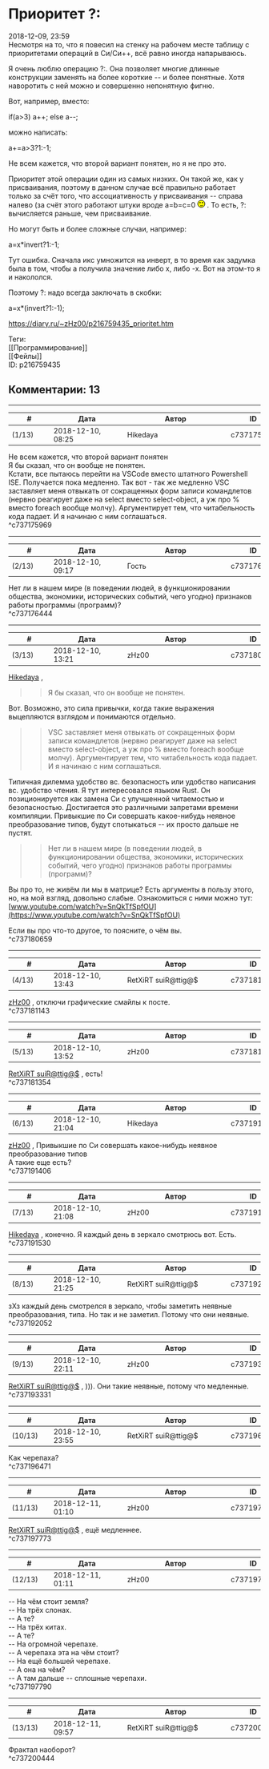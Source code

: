 Приоритет ?:
============

  
2018-12-09, 23:59  
 Несмотря на то, что я повесил на стенку на рабочем месте таблицу с приоритетами операций в Си/Си++, всё равно иногда напарываюсь.   
   
 Я очень люблю операцию ?:. Она позволяет многие длинные конструкции заменять на более короткие -- и более понятные. Хотя наворотить с ней можно и совершенно непонятную фигню.   
   
 Вот, например, вместо:   
   
 if(a>3) a++; else a--;   
   
 можно написать:   
   
 a+=a>3?1:-1;   
   
 Не всем кажется, что второй вариант понятен, но я не про это.   
   
 Приоритет этой операции один из самых низких. Он такой же, как у присваивания, поэтому в данном случае всё правильно работает только за счёт того, что ассоциативность у присваивания -- справа налево (за счёт этого работают штуки вроде a=b=c=0 ![;)](pics/1136.gif) . То есть, ?: вычисляется раньше, чем присваивание.   
   
 Но могут быть и более сложные случаи, например:   
   
 a=x\*invert?1:-1;   
   
 Тут ошибка. Сначала икс умножится на инверт, в то время как задумка была в том, чтобы a получила значение либо x, либо -x. Вот на этом-то я и накололся.   
   
 Поэтому ?: надо всегда заключать в скобки:   
   
 a=x\*(invert?1:-1);   
  
<https://diary.ru/~zHz00/p216759435_prioritet.htm>  
  
Теги:  
[[Программирование]]  
[[Фейлы]]  
ID: p216759435  


Комментарии: 13
---------------

  


---



|         #         |              Дата              |                     Автор                     |           ID           |
| --- | --- | --- | --- |
| (1/13) | 2018-12-10, 08:25 | Hikedaya | c737175969 |

  
  Не всем кажется, что второй вариант понятен    
 Я бы сказал, что он вообще не понятен.   
 Кстати, все пытаюсь перейти на VSCode вместо штатного Powershell ISE. Получается пока медленно. Так вот - так же медленно VSC заставляет меня отвыкать от сокращенных форм записи командлетов (нервно реагирует даже на select вместо select-object, а уж про % вместо foreach вообще молчу). Аргументирует тем, что читабельность кода падает. И я начинаю с ним соглашаться.   
 ^c737175969

---



|         #         |              Дата              |                     Автор                     |           ID           |
| --- | --- | --- | --- |
| (2/13) | 2018-12-10, 09:17 | Гость | c737176444 |

  
 Нет ли в нашем мире (в поведении людей, в функционировании общества, экономики, исторических событий, чего угодно) признаков работы программы (программ)?   
 ^c737176444

---



|         #         |              Дата              |                     Автор                     |           ID           |
| --- | --- | --- | --- |
| (3/13) | 2018-12-10, 13:21 | zHz00 | c737180659 |

  
  [Hikedaya](http://hikedaya.diary.ru "Записная книжка")  ,   
 >>Я бы сказал, что он вообще не понятен.   
   
 Вот. Возможно, это сила привычки, когда такие выражения выцепляются взглядом и понимаются отдельно.   
   
 >>VSC заставляет меня отвыкать от сокращенных форм записи командлетов (нервно реагирует даже на select вместо select-object, а уж про % вместо foreach вообще молчу). Аргументирует тем, что читабельность кода падает. И я начинаю с ним соглашаться.   
   
 Типичная дилемма удобство вс. безопасность или удобство написания вс. удобство чтения. Я тут интересовался языком Rust. Он позиционируется как замена Си с улучшенной читаемостью и безопасностью. Достигается это различными запретами времени компиляции. Привыкшие по Си совершать какое-нибудь неявное преобразование типов, будут спотыкаться -- их просто дальше не пустят.   
   
 >>Нет ли в нашем мире (в поведении людей, в функционировании общества, экономики, исторических событий, чего угодно) признаков работы программы (программ)?   
   
 Вы про то, не живём ли мы в матрице? Есть аргументы в пользу этого, но, на мой взгляд, довольно слабые. Ознакомиться с ними можно тут:   
  [www.youtube.com/watch?v=SnQkTfSpfOU](https://www.youtube.com/watch?v=SnQkTfSpfOU)    
   
 Если вы про что-то другое, то поясните, о чём вы.   
 ^c737180659

---



|         #         |              Дата              |                     Автор                     |           ID           |
| --- | --- | --- | --- |
| (4/13) | 2018-12-10, 13:43 | RetXiRT suiR@ttig@$ | c737181143 |

  
   [zHz00](https://zHz00.diary.ru "Untitled")  , отключи графические смайлы к посте.    
 ^c737181143

---



|         #         |              Дата              |                     Автор                     |           ID           |
| --- | --- | --- | --- |
| (5/13) | 2018-12-10, 13:52 | zHz00 | c737181354 |

  
  [RetXiRT suiR@ttig@$](http://Hellspawn.diary.ru "Горчичник")  , есть!   
 ^c737181354

---



|         #         |              Дата              |                     Автор                     |           ID           |
| --- | --- | --- | --- |
| (6/13) | 2018-12-10, 21:04 | Hikedaya | c737191406 |

  
  [zHz00](https://zHz00.diary.ru "Untitled")  ,  Привыкшие по Си совершать какое-нибудь неявное преобразование типов    
 А такие еще есть?   
 ^c737191406

---



|         #         |              Дата              |                     Автор                     |           ID           |
| --- | --- | --- | --- |
| (7/13) | 2018-12-10, 21:08 | zHz00 | c737191530 |

  
  [Hikedaya](http://hikedaya.diary.ru "Записная книжка")  , конечно. Я каждый день в зеркало смотрюсь вот. Есть.   
 ^c737191530

---



|         #         |              Дата              |                     Автор                     |           ID           |
| --- | --- | --- | --- |
| (8/13) | 2018-12-10, 21:25 | RetXiRT suiR@ttig@$ | c737192052 |

  
  зХз каждый день смотрелся в зеркало, чтобы заметить неявные преобразования, типа. Но так и не заметил. Потому что они неявные.    
 ^c737192052

---



|         #         |              Дата              |                     Автор                     |           ID           |
| --- | --- | --- | --- |
| (9/13) | 2018-12-10, 22:11 | zHz00 | c737193331 |

  
  [RetXiRT suiR@ttig@$](http://Hellspawn.diary.ru "Горчичник")  , ))). Они такие неявные, потому что медленные.   
 ^c737193331

---



|         #         |              Дата              |                     Автор                     |           ID           |
| --- | --- | --- | --- |
| (10/13) | 2018-12-10, 23:55 | RetXiRT suiR@ttig@$ | c737196471 |

  
  Как черепаха?    
 ^c737196471

---



|         #         |              Дата              |                     Автор                     |           ID           |
| --- | --- | --- | --- |
| (11/13) | 2018-12-11, 01:10 | zHz00 | c737197773 |

  
  [RetXiRT suiR@ttig@$](http://Hellspawn.diary.ru "Горчичник")  , ещё медленнее.   
 ^c737197773

---



|         #         |              Дата              |                     Автор                     |           ID           |
| --- | --- | --- | --- |
| (12/13) | 2018-12-11, 01:11 | zHz00 | c737197790 |

  
 -- На чём стоит земля?   
 -- На трёх слонах.   
 -- А те?   
 -- На трёх китах.   
 -- А те?   
 -- На огромной черепахе.   
 -- А черепаха эта на чём стоит?   
 -- На ещё большей черепахе.   
 -- А она на чём?   
 -- А там дальше -- сплошные черепахи.   
 ^c737197790

---



|         #         |              Дата              |                     Автор                     |           ID           |
| --- | --- | --- | --- |
| (13/13) | 2018-12-11, 09:57 | RetXiRT suiR@ttig@$ | c737200444 |

  
  Фрактал наоборот?    
 ^c737200444